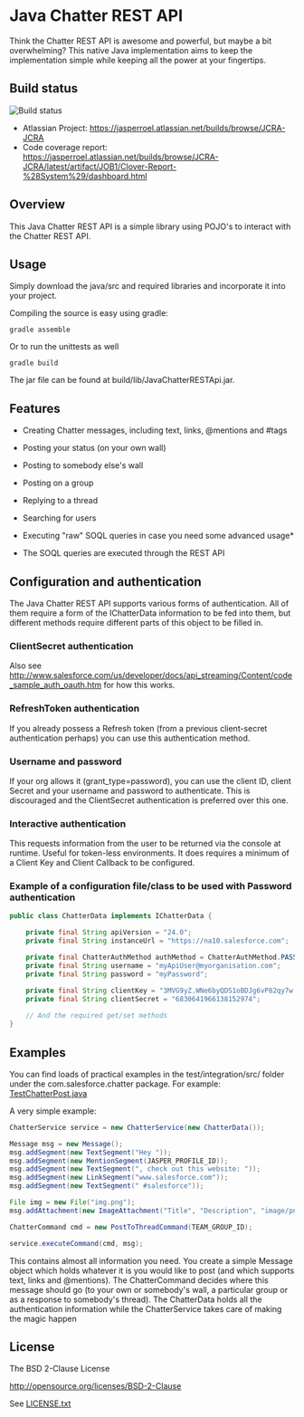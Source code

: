 # Java Chatter REST API

Think the Chatter REST API is awesome and powerful, but maybe a bit overwhelming? This native Java implementation aims to keep the implementation simple
while keeping all the power at your fingertips.
 
## Build status
![Build status][build-status]
- Atlassian Project: https://jasperroel.atlassian.net/builds/browse/JCRA-JCRA
- Code coverage report: https://jasperroel.atlassian.net/builds/browse/JCRA-JCRA/latest/artifact/JOB1/Clover-Report-%28System%29/dashboard.html

## Overview
This Java Chatter REST API is a simple library using POJO's to interact with the Chatter REST API.

## Usage
Simply download the java/src and required libraries and incorporate it into your project.

Compiling the source is easy using gradle:

    gradle assemble

Or to run the unittests as well

    gradle build

The jar file can be found at build/lib/JavaChatterRESTApi.jar.

## Features
- Creating Chatter messages, including text, links, @mentions and #tags
- Posting your status (on your own wall)
- Posting to somebody else's wall
- Posting on a group
- Replying to a thread

- Searching for users
- Executing "raw" SOQL queries in case you need some advanced usage*

* The SOQL queries are executed through the REST API

## Configuration and authentication
The Java Chatter REST API supports various forms of authentication.
All of them require a form of the IChatterData information to be fed into them, but different methods require different parts of this object to be filled in. 

### ClientSecret authentication

Also see http://www.salesforce.com/us/developer/docs/api_streaming/Content/code_sample_auth_oauth.htm for how this works.

### RefreshToken authentication
If you already possess a Refresh token (from a previous client-secret authentication perhaps) you can use this authentication method.

### Username and password
If your org allows it (grant_type=password), you can use the client ID, client Secret and your username and password to authenticate.
This is discouraged and the ClientSecret authentication is preferred over this one.

### Interactive authentication
This requests information from the user to be returned via the console at runtime. Useful for token-less environments.
It does requires a minimum of a Client Key and Client Callback to be configured.

### Example of a configuration file/class to be used with Password authentication
```java
public class ChatterData implements IChatterData {

    private final String apiVersion = "24.0";
    private final String instanceUrl = "https://na10.salesforce.com";

    private final ChatterAuthMethod authMethod = ChatterAuthMethod.PASSWORD;
    private final String username = "myApiUser@myorganisation.com";
    private final String password = "myPassword";

    private final String clientKey = "3MVG9yZ.WNe6byQDS1oBDJg6vP82qy7w.OVregoIATuJtBxxIxDQmb8kr8zmasqSUAsCED6CCNx.3zaWScqph";
    private final String clientSecret = "6830641966138152974";
    
    // And the required get/set methods
}
```

## Examples
You can find loads of practical examples in the test/integration/src/ folder under the com.salesforce.chatter package.
For example: [TestChatterPost.java](test/integration/src/com/salesforce/chatter/TestChatterPost.java)

A very simple example:
```java
ChatterService service = new ChatterService(new ChatterData());

Message msg = new Message();
msg.addSegment(new TextSegment("Hey "));
msg.addSegment(new MentionSegment(JASPER_PROFILE_ID));
msg.addSegment(new TextSegment(", check out this website: "));
msg.addSegment(new LinkSegment("www.salesforce.com"));
msg.addSegment(new TextSegment(" #salesforce"));

File img = new File("img.png");
msg.addAttachment(new ImageAttachment("Title", "Description", "image/png", img));

ChatterCommand cmd = new PostToThreadCommand(TEAM_GROUP_ID);

service.executeCommand(cmd, msg);
```

This contains almost all information you need.
You create a simple Message object which holds whatever it is you would like to post (and which supports text, links and @mentions).
The ChatterCommand decides where this message should go (to your own or somebody's wall, a particular group or as a response to somebody's thread).
The ChatterData holds all the authentication information while the ChatterService takes care of making the magic happen

## License
The BSD 2-Clause License

http://opensource.org/licenses/BSD-2-Clause

See [LICENSE.txt](./LICENSE.txt)

[build-status]: https://jasperroel-bamboo-agent.herokuapp.com/status/JCRA-JCRA "Build status"
